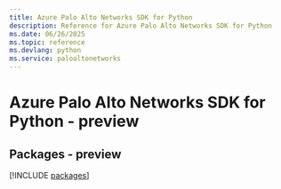 ```yaml
---
title: Azure Palo Alto Networks SDK for Python
description: Reference for Azure Palo Alto Networks SDK for Python
ms.date: 06/26/2025
ms.topic: reference
ms.devlang: python
ms.service: paloaltonetworks
---
```

# Azure Palo Alto Networks SDK for Python - preview
## Packages - preview
[!INCLUDE [packages](palo-alto-networks-index.md)]